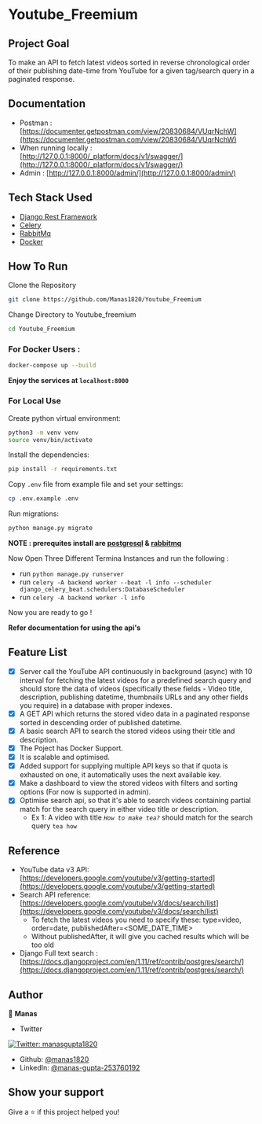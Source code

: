 # Youtube_Freemium

## Project Goal

To make an API to fetch latest videos sorted in reverse chronological order of their publishing date-time from YouTube for a given tag/search query in a paginated response.

## Documentation 

- Postman : [https://documenter.getpostman.com/view/20830684/VUqrNchW](https://documenter.getpostman.com/view/20830684/VUqrNchW)
- When running locally : [http://127.0.0.1:8000/_platform/docs/v1/swagger/](http://127.0.0.1:8000/_platform/docs/v1/swagger/)
- Admin : [http://127.0.0.1:8000/admin/](http://127.0.0.1:8000/admin/)

## Tech Stack Used

- [Django Rest Framework](https://www.django-rest-framework.org/)
- [Celery](https://www.fullstackpython.com/celery.html)
- [RabbitMq](https://rabbitmq.com/)
- [Docker](https://www.docker.com/)

## How To Run

Clone the Repository

```bash
git clone https://github.com/Manas1820/Youtube_Freemium 
```
Change Directory to Youtube_freemium

```bash
cd Youtube_Freemium 
```

### For Docker Users :

```bash
docker-compose up --build 
```

<b>Enjoy the services at  `localhost:8000`</b>

### For Local Use

Create python virtual environment:

```bash
python3 -m venv venv
source venv/bin/activate
```

Install the dependencies:

```bash
pip install -r requirements.txt
```

Copy `.env` file from example file and set your settings:

```bash
cp .env.example .env
```

Run migrations:

```bash
python manage.py migrate
```
<b>NOTE : prerequites install are [postgresql](https://www.postgresql.org/download/) & [rabbitmq](https://www.rabbitmq.com/install-debian.html)</b>

Now Open Three Different Termina Instances and run the following :

- run `python manage.py runserver`
- run `celery -A backend worker --beat -l info --scheduler django_celery_beat.schedulers:DatabaseScheduler`
- run `celery -A backend worker -l info`

Now you are ready to go !


<b> Refer documentation for using the api's </b>

## Feature List

- [X] Server call the YouTube API continuously in background (async) with 10 interval for fetching the latest videos for a predefined search query and should store the data of videos (specifically these fields - Video title, description, publishing datetime, thumbnails URLs and any other fields you require) in a database with proper indexes.
- [X] A GET API which returns the stored video data in a paginated response sorted in descending order of published datetime.
- [X] A basic search API to search the stored videos using their title and description.
- [X] The Poject has Docker Support.
- [X] It is scalable and optimised.
- [X] Added support for supplying multiple API keys so that if quota is exhausted on one, it automatically uses the next available key.
- [X] Make a dashboard to view the stored videos with filters and sorting options (For now is supported in admin).
- [X] Optimise search api, so that it's able to search videos containing partial match for the search query in either video title or description.
    - Ex 1: A video with title *`How to make tea?`* should match for the search query `tea how`


## Reference
- YouTube data v3 API: [https://developers.google.com/youtube/v3/getting-started](https://developers.google.com/youtube/v3/getting-started)
- Search API reference: [https://developers.google.com/youtube/v3/docs/search/list](https://developers.google.com/youtube/v3/docs/search/list)
    - To fetch the latest videos you need to specify these: type=video, order=date, publishedAfter=<SOME_DATE_TIME>
    - Without publishedAfter, it will give you cached results which will be too old
- Django Full text search : [https://docs.djangoproject.com/en/1.11/ref/contrib/postgres/search/](https://docs.djangoproject.com/en/1.11/ref/contrib/postgres/search/)

## Author
👤 **Manas**

* Twitter
<a href="https://twitter.com/manasgupta1820" target="_blank">
    <img alt="Twitter: manasgupta1820" src="https://img.shields.io/twitter/follow/manasgupta1820.svg?style=social" />
  </a>
  
* Github: [@manas1820](https://github.com/manas1820)
* LinkedIn: [@manas-gupta-253760192](https://www.linkedin.com/in/manas-gupta-253760192)

## Show your support

Give a ⭐️ if this project helped you!
